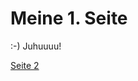 # Meine 1. Seite
:-)
Juhuuuu!

[Seite 2](https://github.com/juliaflaschar/juliaflaschar.github.io/blob/main/Seite-2)

